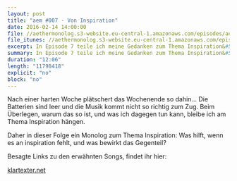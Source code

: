 ```yaml
---
layout: post
title: "aem #007 - Von Inspiration"
date: 2016-02-14 14:00:00
file: //aethermonolog.s3-website.eu-central-1.amazonaws.com/episodes/aethermonolog-007.mp3
file_itunes: //aethermonolog.s3-website.eu-central-1.amazonaws.com/episodes/aethermonolog-007.m4a
excerpt: In Episode 7 teile ich meine Gedanken zum Thema Inspiration&#58; Was hilft, wenn es an inspiration fehlt, und was bewirkt das Gegenteil&#63;
summary: In Episode 7 teile ich meine Gedanken zum Thema Inspiration&#58; Was hilft, wenn es an inspiration fehlt, und was bewirkt das Gegenteil&#63;
duration: "12:06"
length: "11798418"
explicit: "no"
block: "no"
---
```


Nach einer harten Woche plätschert das Wochenende so dahin... Die Batterien sind leer und die Musik kommt nicht so richtig zum Zug. Beim Überlegen, warum das so ist, und was ich dagegen tun kann, bleibe ich am Thema Inspiration hängen.

Daher in dieser Folge ein Monolog zum Thema Inspiration: Was hilft, wenn es an inspiration fehlt, und was bewirkt das Gegenteil?


Besagte Links zu den erwähnten Songs, findet ihr hier:

[klartexter.net](http://klartexter.net)
